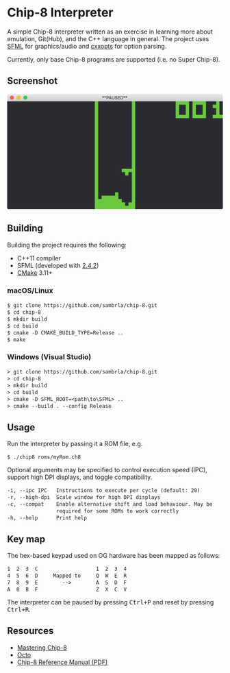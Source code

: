 # Chip-8 Interpreter
A simple Chip-8 interpreter written as an exercise in learning more about emulation, Git(Hub), and the C++ language in general. The project uses [SFML](https://github.com/SFML/SFML) for graphics/audio and [cxxopts](https://github.com/jarro2783/cxxopts) for option parsing.

Currently, only base Chip-8 programs are supported (i.e. no Super Chip-8).

## Screenshot
<img alt="Screenshot of the interpreter" src="Screenshot.png" width="640" />

## Building
Building the project requires the following:
* C++11 compiler
* SFML (developed with [2.4.2](https://www.sfml-dev.org/download/sfml/2.4.2/))
* [CMake](https://cmake.org) 3.11+

### macOS/Linux

    $ git clone https://github.com/sambrla/chip-8.git
    $ cd chip-8
    $ mkdir build
    $ cd build
    $ cmake -D CMAKE_BUILD_TYPE=Release ..
    $ make

### Windows (Visual Studio)

    > git clone https://github.com/sambrla/chip-8.git
    > cd chip-8
    > mkdir build
    > cd build
    > cmake -D SFML_ROOT=<path\to\SFML> ..
    > cmake --build . --config Release

## Usage
Run the interpreter by passing it a ROM file, e.g.

    $ ./chip8 roms/myRom.ch8

Optional arguments may be specified to control execution speed (IPC), support high DPI displays, and toggle compatibility.

    -i, --ipc IPC   Instructions to execute per cycle (default: 20)
    -r, --high-dpi  Scale window for high DPI displays
    -c, --compat    Enable alternative shift and load behaviour. May be
                    required for some ROMs to work correctly
    -h, --help      Print help

## Key map
The hex-based keypad used on OG hardware has been mapped as follows:

    1  2  3  C                   1  2  3  4
    4  5  6  D     Mapped to     Q  W  E  R
    7  8  9  E        -->        A  S  D  F
    A  0  B  F                   Z  X  C  V

The interpreter can be paused by pressing <kbd>Ctrl+P</kbd> and reset by pressing <kbd>Ctrl+R</kbd>.

## Resources
* [Mastering Chip-8](http://mattmik.com/files/chip8/mastering/chip8.html)
* [Octo](https://github.com/JohnEarnest/Octo)
* [Chip-8 Reference Manual (PDF)](http://chip8.sourceforge.net/chip8-1.1.pdf)
